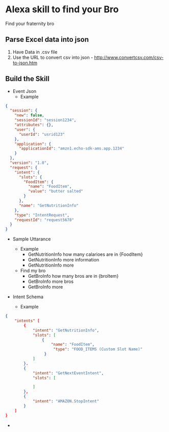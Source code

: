 # Alexa skill to find your Bro
Find your fraternity bro 

## Parse Excel data into json 
1. Have Data in .csv file
2. Use the URL to convert csv into json - http://www.convertcsv.com/csv-to-json.htm


## Build the Skill
- Event Json 
    - Example 
```JSON
{
  "session": {
    "new": false,
    "sessionId": "session1234",
    "attributes": {},
    "user": {
      "userId": "usrid123"
    },
    "application": {
      "applicationId": "amzn1.echo-sdk-ams.app.1234"
    }
  },
  "version": "1.0",
  "request": {
    "intent": {
      "slots": {
        "FoodItem": {
          "name": "FoodItem",
          "value": "butter salted"
        }
      },
      "name": "GetNutritionInfo"
    },
    "type": "IntentRequest",
    "requestId": "request5678"
  }
}
```
- Sample Uttarance 
    - Example
        - GetNutritionInfo how many calarioes are in {FoodItem}
        - GetNutritionInfo more information 
        - GetNutritionInfo more 
    - Find my bro
        - GetBroInfo how many bros are in {broItem}
        - GetBroInfo more bros
        - GetBroInfo more

- Intent Schema 
    - Example

```JSON
{
    "intents" [ 
        {
            "intent": "GetNutritionInfo",
            "slots": [
                {
                    "name": "FoodItem",
                     "type": "FOOD_ITEMS (Custom Slot Name)"
                 }
            ]
        }.
        {
            "intent": "GetNextEventIntent",
            "slots": [

            ]
        },
        {
            "intent": "AMAZON.StopIntent"
        }
    ]
}
```

-  